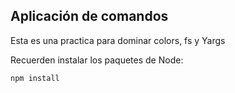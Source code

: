 ## Aplicación de comandos 

Esta es una practica para dominar colors, fs y Yargs

Recuerden instalar los paquetes de Node:

```
npm install
```